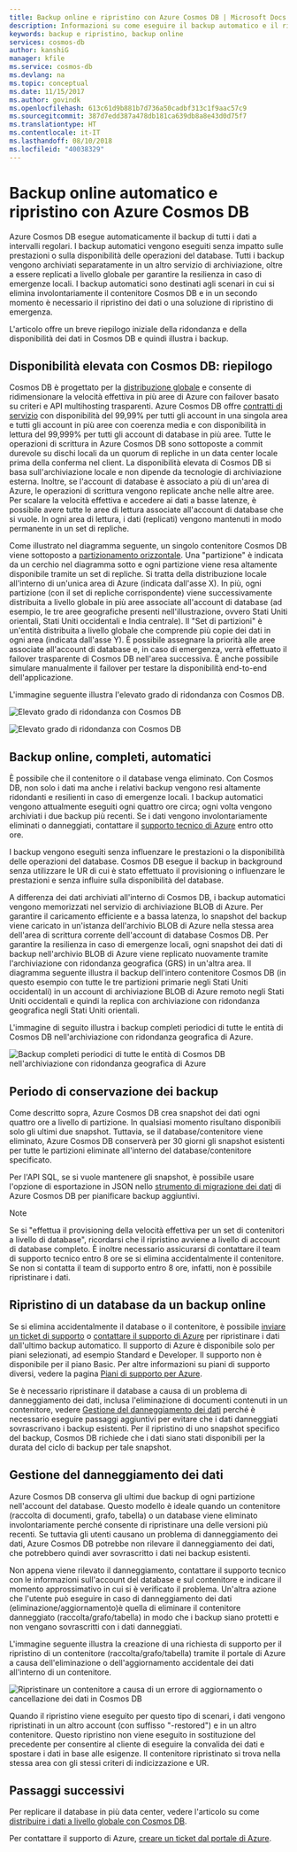 ```yaml
---
title: Backup online e ripristino con Azure Cosmos DB | Microsoft Docs
description: Informazioni su come eseguire il backup automatico e il ripristino in un database Azure Cosmos DB.
keywords: backup e ripristino, backup online
services: cosmos-db
author: kanshiG
manager: kfile
ms.service: cosmos-db
ms.devlang: na
ms.topic: conceptual
ms.date: 11/15/2017
ms.author: govindk
ms.openlocfilehash: 613c61d9b881b7d736a50cadbf313c1f9aac57c9
ms.sourcegitcommit: 387d7edd387a478db181ca639db8a8e43d0d75f7
ms.translationtype: HT
ms.contentlocale: it-IT
ms.lasthandoff: 08/10/2018
ms.locfileid: "40038329"
---
```

# <a name="automatic-online-backup-and-restore-with-azure-cosmos-db"></a>Backup online automatico e ripristino con Azure Cosmos DB
Azure Cosmos DB esegue automaticamente il backup di tutti i dati a intervalli regolari. I backup automatici vengono eseguiti senza impatto sulle prestazioni o sulla disponibilità delle operazioni del database. Tutti i backup vengono archiviati separatamente in un altro servizio di archiviazione, oltre a essere replicati a livello globale per garantire la resilienza in caso di emergenze locali. I backup automatici sono destinati agli scenari in cui si elimina involontariamente il contenitore Cosmos DB e in un secondo momento è necessario il ripristino dei dati o una soluzione di ripristino di emergenza.  

L'articolo offre un breve riepilogo iniziale della ridondanza e della disponibilità dei dati in Cosmos DB e quindi illustra i backup. 

## <a name="high-availability-with-cosmos-db---a-recap"></a>Disponibilità elevata con Cosmos DB: riepilogo
Cosmos DB è progettato per la [distribuzione globale](distribute-data-globally.md) e consente di ridimensionare la velocità effettiva in più aree di Azure con failover basato su criteri e API multihosting trasparenti. Azure Cosmos DB offre [contratti di servizio](https://azure.microsoft.com/support/legal/sla/cosmos-db) con disponibilità del 99,99% per tutti gli account in una singola area e tutti gli account in più aree con coerenza media e con disponibilità in lettura del 99,999% per tutti gli account di database in più aree. Tutte le operazioni di scrittura in Azure Cosmos DB sono sottoposte a commit durevole su dischi locali da un quorum di repliche in un data center locale prima della conferma nel client. La disponibilità elevata di Cosmos DB si basa sull'archiviazione locale e non dipende da tecnologie di archiviazione esterna. Inoltre, se l'account di database è associato a più di un'area di Azure, le operazioni di scrittura vengono replicate anche nelle altre aree. Per scalare la velocità effettiva e accedere ai dati a basse latenze, è possibile avere tutte le aree di lettura associate all'account di database che si vuole. In ogni area di lettura, i dati (replicati) vengono mantenuti in modo permanente in un set di repliche.  

Come illustrato nel diagramma seguente, un singolo contenitore Cosmos DB viene sottoposto a [partizionamento orizzontale](partition-data.md). Una "partizione" è indicata da un cerchio nel diagramma sotto e ogni partizione viene resa altamente disponibile tramite un set di repliche. Si tratta della distribuzione locale all'interno di un'unica area di Azure (indicata dall'asse X). In più, ogni partizione (con il set di repliche corrispondente) viene successivamente distribuita a livello globale in più aree associate all'account di database (ad esempio, le tre aree geografiche presenti nell'illustrazione, ovvero Stati Uniti orientali, Stati Uniti occidentali e India centrale). Il "Set di partizioni" è un'entità distribuita a livello globale che comprende più copie dei dati in ogni area (indicata dall'asse Y). È possibile assegnare la priorità alle aree associate all'account di database e, in caso di emergenza, verrà effettuato il failover trasparente di Cosmos DB nell'area successiva. È anche possibile simulare manualmente il failover per testare la disponibilità end-to-end dell'applicazione.  

L'immagine seguente illustra l'elevato grado di ridondanza con Cosmos DB.

![Elevato grado di ridondanza con Cosmos DB](./media/online-backup-and-restore/redundancy.png)

![Elevato grado di ridondanza con Cosmos DB](./media/online-backup-and-restore/global-distribution.png)

## <a name="full-automatic-online-backups"></a>Backup online, completi, automatici
È possibile che il contenitore o il database venga eliminato. Con Cosmos DB, non solo i dati ma anche i relativi backup vengono resi altamente ridondanti e resilienti in caso di emergenze locali. I backup automatici vengono attualmente eseguiti ogni quattro ore circa; ogni volta vengono archiviati i due backup più recenti. Se i dati vengono involontariamente eliminati o danneggiati, contattare il [supporto tecnico di Azure](https://azure.microsoft.com/support/options/) entro otto ore. 

I backup vengono eseguiti senza influenzare le prestazioni o la disponibilità delle operazioni del database. Cosmos DB esegue il backup in background senza utilizzare le UR di cui è stato effettuato il provisioning o influenzare le prestazioni e senza influire sulla disponibilità del database. 

A differenza dei dati archiviati all'interno di Cosmos DB, i backup automatici vengono memorizzati nel servizio di archiviazione BLOB di Azure. Per garantire il caricamento efficiente e a bassa latenza, lo snapshot del backup viene caricato in un'istanza dell'archivio BLOB di Azure nella stessa area dell'area di scrittura corrente dell'account di database Cosmos DB. Per garantire la resilienza in caso di emergenze locali, ogni snapshot dei dati di backup nell'archivio BLOB di Azure viene replicato nuovamente tramite l'archiviazione con ridondanza geografica (GRS) in un'altra area. Il diagramma seguente illustra il backup dell'intero contenitore Cosmos DB (in questo esempio con tutte le tre partizioni primarie negli Stati Uniti occidentali) in un account di archiviazione BLOB di Azure remoto negli Stati Uniti occidentali e quindi la replica con archiviazione con ridondanza geografica negli Stati Uniti orientali. 

L'immagine di seguito illustra i backup completi periodici di tutte le entità di Cosmos DB nell'archiviazione con ridondanza geografica di Azure.

![Backup completi periodici di tutte le entità di Cosmos DB nell'archiviazione con ridondanza geografica di Azure](./media/online-backup-and-restore/automatic-backup.png)

## <a name="backup-retention-period"></a>Periodo di conservazione dei backup
Come descritto sopra, Azure Cosmos DB crea snapshot dei dati ogni quattro ore a livello di partizione. In qualsiasi momento risultano disponibili solo gli ultimi due snapshot. Tuttavia, se il database/contenitore viene eliminato, Azure Cosmos DB conserverà per 30 giorni gli snapshot esistenti per tutte le partizioni eliminate all'interno del database/contenitore specificato.

Per l'API SQL, se si vuole mantenere gli snapshot, è possibile usare l'opzione di esportazione in JSON nello [strumento di migrazione dei dati](import-data.md#export-to-json-file) di Azure Cosmos DB per pianificare backup aggiuntivi.

> [!NOTE]
> Se si "effettua il provisioning della velocità effettiva per un set di contenitori a livello di database", ricordarsi che il ripristino avviene a livello di account di database completo. È inoltre necessario assicurarsi di contattare il team di supporto tecnico entro 8 ore se si elimina accidentalmente il contenitore. Se non si contatta il team di supporto entro 8 ore, infatti, non è possibile ripristinare i dati. 


## <a name="restoring-a-database-from-an-online-backup"></a>Ripristino di un database da un backup online

Se si elimina accidentalmente il database o il contenitore, è possibile [inviare un ticket di supporto](https://portal.azure.com/?#blade/Microsoft_Azure_Support/HelpAndSupportBlade) o [contattare il supporto di Azure](https://azure.microsoft.com/support/options/) per ripristinare i dati dall'ultimo backup automatico. Il supporto di Azure è disponibile solo per piani selezionati, ad esempio Standard e Developer. Il supporto non è disponibile per il piano Basic. Per altre informazioni su piani di supporto diversi, vedere la pagina [Piani di supporto per Azure](https://azure.microsoft.com/support/plans/). 

Se è necessario ripristinare il database a causa di un problema di danneggiamento dei dati, inclusa l'eliminazione di documenti contenuti in un contenitore, vedere [Gestione del danneggiamento dei dati](#handling-data-corruption) perché è necessario eseguire passaggi aggiuntivi per evitare che i dati danneggiati sovrascrivano i backup esistenti. Per il ripristino di uno snapshot specifico del backup, Cosmos DB richiede che i dati siano stati disponibili per la durata del ciclo di backup per tale snapshot.

## <a name="handling-data-corruption"></a>Gestione del danneggiamento dei dati

Azure Cosmos DB conserva gli ultimi due backup di ogni partizione nell'account del database. Questo modello è ideale quando un contenitore (raccolta di documenti, grafo, tabella) o un database viene eliminato involontariamente perché consente di ripristinare una delle versioni più recenti. Se tuttavia gli utenti causano un problema di danneggiamento dei dati, Azure Cosmos DB potrebbe non rilevare il danneggiamento dei dati, che potrebbero quindi aver sovrascritto i dati nei backup esistenti. 

Non appena viene rilevato il danneggiamento, contattare il supporto tecnico con le informazioni sull'account del database e sul contenitore e indicare il momento approssimativo in cui si è verificato il problema. Un'altra azione che l'utente può eseguire in caso di danneggiamento dei dati (eliminazione/aggiornamento)è quella di eliminare il contenitore danneggiato (raccolta/grafo/tabella) in modo che i backup siano protetti e non vengano sovrascritti con i dati danneggiati.  

L'immagine seguente illustra la creazione di una richiesta di supporto per il ripristino di un contenitore (raccolta/grafo/tabella) tramite il portale di Azure a causa dell'eliminazione o dell'aggiornamento accidentale dei dati all'interno di un contenitore.

![Ripristinare un contenitore a causa di un errore di aggiornamento o cancellazione dei dati in Cosmos DB](./media/online-backup-and-restore/backup-restore-support.png)

Quando il ripristino viene eseguito per questo tipo di scenari, i dati vengono ripristinati in un altro account (con suffisso "-restored") e in un altro contenitore. Questo ripristino non viene eseguito in sostituzione del precedente per consentire al cliente di eseguire la convalida dei dati e spostare i dati in base alle esigenze. Il contenitore ripristinato si trova nella stessa area con gli stessi criteri di indicizzazione e UR. 

## <a name="next-steps"></a>Passaggi successivi

Per replicare il database in più data center, vedere l'articolo su come [distribuire i dati a livello globale con Cosmos DB](distribute-data-globally.md). 

Per contattare il supporto di Azure, [creare un ticket dal portale di Azure](https://portal.azure.com/?#blade/Microsoft_Azure_Support/HelpAndSupportBlade).

